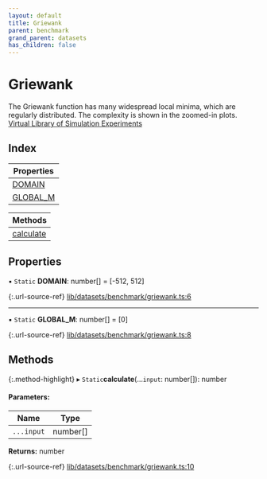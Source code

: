 ```yaml
---
layout: default
title: Griewank
parent: benchmark
grand_parent: datasets
has_children: false
---
```


# Griewank

The Griewank function has many widespread local minima, which are regularly distributed. The complexity is shown in the zoomed-in plots.
[Virtual Library of Simulation Experiments](https://www.sfu.ca/~ssurjano/griewank.html)

## Index

| Properties |
|-----------|
| [DOMAIN](#domain) |
| [GLOBAL\_M](#global_m) |

| Methods |
|-----------|
| [calculate](#calculate) |

## Properties

▪ `Static` **DOMAIN**: number[] = [-512, 512]

{:.url-source-ref}
[lib/datasets/benchmark/griewank.ts:6](https://github.com/ascentcore/dataspot/blob/f1c4a34/lib/datasets/benchmark/griewank.ts#L6)

___

▪ `Static` **GLOBAL\_M**: number[] = [0]

{:.url-source-ref}
[lib/datasets/benchmark/griewank.ts:8](https://github.com/ascentcore/dataspot/blob/f1c4a34/lib/datasets/benchmark/griewank.ts#L8)

## Methods

{:.method-highlight}
▸ `Static`**calculate**(...`input`: number[]): number

#### Parameters:

Name | Type |
------ | ------ |
`...input` | number[] |

**Returns:** number

{:.url-source-ref}
[lib/datasets/benchmark/griewank.ts:10](https://github.com/ascentcore/dataspot/blob/f1c4a34/lib/datasets/benchmark/griewank.ts#L10)
